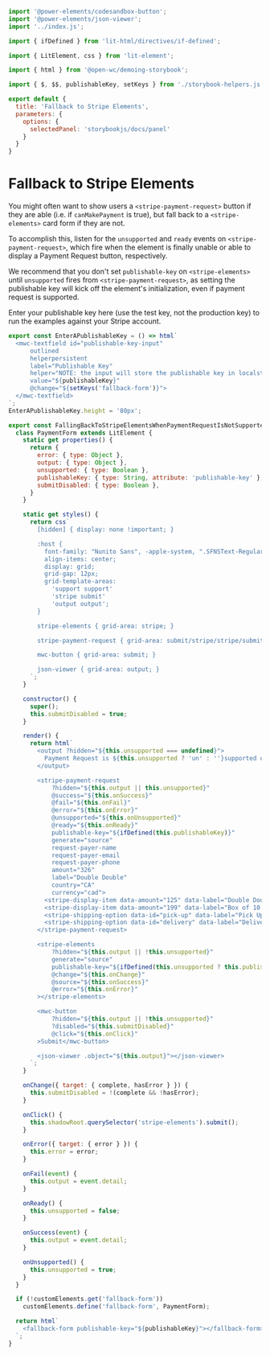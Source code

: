 ```js script
import '@power-elements/codesandbox-button';
import '@power-elements/json-viewer';
import '../index.js';

import { ifDefined } from 'lit-html/directives/if-defined';

import { LitElement, css } from 'lit-element';

import { html } from '@open-wc/demoing-storybook';

import { $, $$, publishableKey, setKeys } from './storybook-helpers.js';

export default {
  title: 'Fallback to Stripe Elements',
  parameters: {
    options: {
      selectedPanel: 'storybookjs/docs/panel'
    }
  }
}
```

# Fallback to Stripe Elements

You might often want to show users a `<stripe-payment-request>` button if they
are able (i.e. if `canMakePayment` is true), but fall back to a
`<stripe-elements>` card form if they are not.

To accomplish this, listen for the `unsupported` and `ready` events on
`<stripe-payment-request>`, which fire when the element is finally unable or
able to display a Payment Request button, respectively.

We recommend that you don't set `publishable-key` on `<stripe-elements>` until
`unsupported` fires from `<stripe-payment-request>`, as setting the publishable
key will kick off the element's initialization, even if payment request is
supported.

Enter your publishable key here (use the test key, not the production key) to
run the examples against your Stripe account.

```js story
export const EnterAPublishableKey = () => html`
  <mwc-textfield id="publishable-key-input"
      outlined
      helperpersistent
      label="Publishable Key"
      helper="NOTE: the input will store the publishable key in localstorage for your convenience."
      value="${publishableKey}"
      @change="${setKeys('fallback-form')}">
  </mwc-textfield>
`;
EnterAPublishableKey.height = '80px';
```

```js preview-story
export const FallingBackToStripeElementsWhenPaymentRequestIsNotSupported = () => {
  class PaymentForm extends LitElement {
    static get properties() {
      return {
        error: { type: Object },
        output: { type: Object },
        unsupported: { type: Boolean },
        publishableKey: { type: String, attribute: 'publishable-key' },
        submitDisabled: { type: Boolean },
      }
    }

    static get styles() {
      return css`
        [hidden] { display: none !important; }

        :host {
          font-family: "Nunito Sans", -apple-system, ".SFNSText-Regular", "San Francisco", BlinkMacSystemFont, "Segoe UI", "Helvetica Neue", Helvetica, Arial, sans-serif;
          align-items: center;
          display: grid;
          grid-gap: 12px;
          grid-template-areas:
            'support support'
            'stripe submit'
            'output output';
        }

        stripe-elements { grid-area: stripe; }

        stripe-payment-request { grid-area: submit/stripe/stripe/submit; }

        mwc-button { grid-area: submit; }

        json-viewer { grid-area: output; }
      `;
    }

    constructor() {
      super();
      this.submitDisabled = true;
    }

    render() {
      return html`
        <output ?hidden="${this.unsupported === undefined}">
          Payment Request is ${this.unsupported ? 'un' : ''}supported on this Browser
        </output>

        <stripe-payment-request
            ?hidden="${this.output || this.unsupported}"
            @success="${this.onSuccess}"
            @fail="${this.onFail}"
            @error="${this.onError}"
            @unsupported="${this.onUnsupported}"
            @ready="${this.onReady}"
            publishable-key="${ifDefined(this.publishableKey)}"
            generate="source"
            request-payer-name
            request-payer-email
            request-payer-phone
            amount="326"
            label="Double Double"
            country="CA"
            currency="cad">
          <stripe-display-item data-amount="125" data-label="Double Double"></stripe-display-item>
          <stripe-display-item data-amount="199" data-label="Box of 10 Timbits"></stripe-display-item>
          <stripe-shipping-option data-id="pick-up" data-label="Pick Up" data-detail="Pick Up at Your Local Timmy's" data-amount="0"></stripe-shipping-option>
          <stripe-shipping-option data-id="delivery" data-label="Delivery" data-detail="Timbits to Your Door" data-amount="200"></stripe-shipping-option>
        </stripe-payment-request>

        <stripe-elements
            ?hidden="${this.output || !this.unsupported}"
            generate="source"
            publishable-key="${ifDefined(this.unsupported ? this.publishableKey : undefined)}"
            @change="${this.onChange}"
            @source="${this.onSuccess}"
            @error="${this.onError}"
        ></stripe-elements>

        <mwc-button
            ?hidden="${this.output || !this.unsupported}"
            ?disabled="${this.submitDisabled}"
            @click="${this.onClick}"
        >Submit</mwc-button>

        <json-viewer .object="${this.output}"></json-viewer>
      `;
    }

    onChange({ target: { complete, hasError } }) {
      this.submitDisabled = !(complete && !hasError);
    }

    onClick() {
      this.shadowRoot.querySelector('stripe-elements').submit();
    }

    onError({ target: { error } }) {
      this.error = error;
    }

    onFail(event) {
      this.output = event.detail;
    }

    onReady() {
      this.unsupported = false;
    }

    onSuccess(event) {
      this.output = event.detail;
    }

    onUnsupported() {
      this.unsupported = true;
    }
  }

  if (!customElements.get('fallback-form'))
    customElements.define('fallback-form', PaymentForm);

  return html`
    <fallback-form publishable-key="${publishableKey}"></fallback-form>
  `;
}
```
